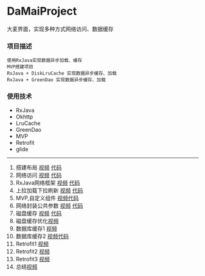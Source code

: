 # DaMaiProject
大麦界面，实现多种方式网络访问、数据缓存

### 项目描述

    使用RxJava实现数据异步加载、缓存
    MVP搭建项目
    RxJava + DiskLruCache 实现数据异步缓存、加载
    RxJava + GreenDao 实现数据异步缓存、加载

### 使用技术

* RxJava
* Okhttp
* LruCache
* GreenDao
* MVP
* Retrofit
* glide


---


1. 搭建布局 [视频](https://pan.baidu.com/s/1kVoLwd5) [代码](https://pan.baidu.com/s/1jImL8gA)
2. 网络访问 [视频](https://pan.baidu.com/s/1qYDDFHi) [代码](https://pan.baidu.com/s/1kVeBWk3)
3. RxJava网络框架 [视频](https://pan.baidu.com/s/1sl97PUH) [代码](https://pan.baidu.com/s/1hswsZ5M)
4. 上拉加载下拉刷新 [视频](https://pan.baidu.com/s/1pKL6ZfP) [代码](https://pan.baidu.com/s/1bptfxXd)
5. MVP,自定义组件 [视频](https://pan.baidu.com/s/1i5mhDaP)[代码](https://pan.baidu.com/s/1miv4Tjq)
6. 网络封装公共参数 [视频](https://pan.baidu.com/s/1dE6sqQH) [代码](https://pan.baidu.com/s/1i4PMWrb)
7. 磁盘缓存 [视频](https://pan.baidu.com/s/1jIFRKVW) [代码](https://pan.baidu.com/s/1hscasSk)
8. 磁盘缓存优化[视频](https://pan.baidu.com/s/1hsaEv7e)
9. 数据库缓存1 [视频](https://pan.baidu.com/s/1sl4ijff) 
10. 数据库缓存2 [视频](https://pan.baidu.com/s/1o8M5l4A)[代码]()
11. Retrofit1 [视频](https://pan.baidu.com/s/1c2zjblY) 
12. Retrofit2 [视频](https://pan.baidu.com/s/1hs9QjXy) 
13. Retrofit3 [视频](https://pan.baidu.com/s/1dEAwfE5)
14. 总结[视频](https://pan.baidu.com/s/1dFaKz7b) 